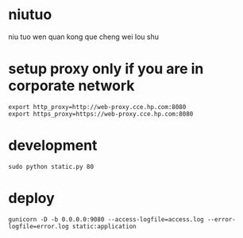 # niutuo
niu tuo wen quan kong que cheng wei lou shu

# setup proxy only if you are in corporate network

```
export http_proxy=http://web-proxy.cce.hp.com:8080
export https_proxy=https://web-proxy.cce.hp.com:8080
```

# development
```
sudo python static.py 80
```

# deploy
```
gunicorn -D -b 0.0.0.0:9080 --access-logfile=access.log --error-logfile=error.log static:application
``` 
